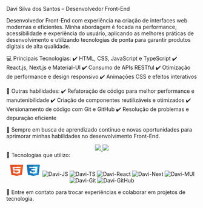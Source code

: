 Davi Silva dos Santos – Desenvolvedor Front-End


Desenvolvedor Front-End com experiência na criação de interfaces web modernas e eficientes. Minha abordagem é focada na performance, acessibilidade e experiência do usuário, aplicando as melhores práticas de desenvolvimento e utilizando tecnologias de ponta para garantir produtos digitais de alta qualidade.

💻 Principais Tecnologias:
✔️ HTML, CSS, JavaScript e TypeScript
✔️ React.js, Next.js e Material-UI
✔️ Consumo de APIs RESTful
✔️ Otimização de performance e design responsivo
✔️ Animações CSS e efeitos interativos

🔧 Outras habilidades:
✔️ Refatoração de código para melhor performance e manutenibilidade
✔️ Criação de componentes reutilizáveis e otimizados
✔️ Versionamento de código com Git e GitHub
✔️ Resolução de problemas e depuração eficiente

📌 Sempre em busca de aprendizado contínuo e novas oportunidades para aprimorar minhas habilidades no desenvolvimento Front-End.

<div align="center"> <a href="https://github.com/DaviSsilvaa"> <img height="180em" src="https://github-readme-stats.vercel.app/api?username=DaviSsilvaa&show_icons=true&theme=tokyonight&include_all_commits=true&count_private=true"/> <img height="180em" src="https://github-readme-stats.vercel.app/api/top-langs/?username=DaviSsilvaa&layout=compact&langs_count=7&theme=tokyonight"/> </a> </div>
🚀 Tecnologias que utilizo:
<div align="center" style="display: inline_block"><br> <img alt="Davi-HTML" height="30" width="40" src="https://raw.githubusercontent.com/devicons/devicon/master/icons/html5/html5-original.svg"> <img alt="Davi-CSS" height="30" width="40" src="https://raw.githubusercontent.com/devicons/devicon/master/icons/css3/css3-original.svg"> <img alt="Davi-JS" height="30" width="40" src="https://cdn.jsdelivr.net/gh/devicons/devicon/icons/javascript/javascript-original.svg"> <img alt="Davi-TS" height="30" width="40" src="https://cdn.jsdelivr.net/gh/devicons/devicon/icons/typescript/typescript-original.svg"> <img alt="Davi-React" height="30" width="40" src="https://cdn.jsdelivr.net/gh/devicons/devicon/icons/react/react-original.svg"> <img alt="Davi-Next" height="30" width="40" src="https://cdn.jsdelivr.net/gh/devicons/devicon/icons/nextjs/nextjs-original.svg"> <img alt="Davi-MUI" height="30" width="40" src="https://cdn.jsdelivr.net/gh/devicons/devicon/icons/materialui/materialui-original.svg"> <img alt="Davi-Git" height="30" width="40" src="https://cdn.jsdelivr.net/gh/devicons/devicon/icons/git/git-original.svg"> <img alt="Davi-GitHub" height="30" width="40" src="https://cdn.jsdelivr.net/gh/devicons/devicon/icons/github/github-original.svg"> </div>


📩 Entre em contato para trocar experiências e colaborar em projetos de tecnologia.
